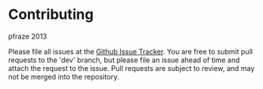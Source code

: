 Contributing
============

pfraze 2013

Please file all issues at the [Github Issue Tracker](//github.com/pfraze/local/issues). You are free to submit pull requests to the 'dev' branch, but please file an issue ahead of time and attach the request to the issue. Pull requests are subject to review, and may not be merged into the repository.